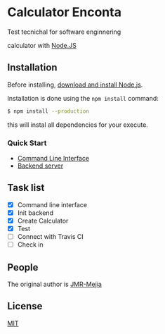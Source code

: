 # Calculator Enconta

Test tecnichal for software enginnering

calculator with [Node.JS](https://nodejs.org/es/)

## Installation

Before installing, [download and install Node.js](https://nodejs.org/es/download).

Installation is done using the `npm install` command:

```bash
$ npm install --production
```

this will instal all dependencies for your execute.

### Quick Start

- [Command Line Interface](./app)
- [Backend server](./server)

## Task list

- [x] Command line interface
- [x] Init backend
- [x] Create Calculator
- [x] Test
- [ ] Connect with Travis CI
- [ ] Check in

## People

The original author is [JMR-Mejia](https://github.com/JMR-Mejia)

## License

[MIT](LICENSE)

